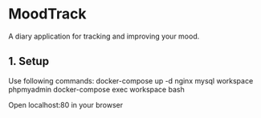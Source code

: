 # MoodTrack

A diary application for tracking and improving your mood.

## 1. Setup
Use following commands:
	docker-compose up -d nginx mysql workspace phpmyadmin
	docker-compose exec workspace bash

Open localhost:80 in your browser
